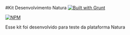#Kit Desenvolvimento Natura [![Built with Grunt](https://cdn.gruntjs.com/builtwith.png)](http://gruntjs.com/)

[![NPM](https://nodei.co/npm/kit-iot-natura.png?downloads=true)](https://nodei.co/npm/kit-iot-natura/)

Esse kit foi desenvolvido para teste da plataforma Natura

